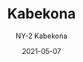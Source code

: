 ---
image_primary: "img/NY_Kabekona+Art.jpg"
image_secondary: "img/NY+Kabekona+Interior.jpg"
subtitle: "NY-2 Kabekona"
tags: 
  - "Wall Coverings"
title: "Kabekona"
href: "http://www.areaenvironments.com/order/ny-2-kabekona"
designer: "Nanci Yermakoff"
category: "Wall Coverings"
manufacturer: "Area Environments"
slug: "/manufacturers/area-environments/wall-coverings/nanci-yermakoff-kabekona"
date: "2021-05-07"
---